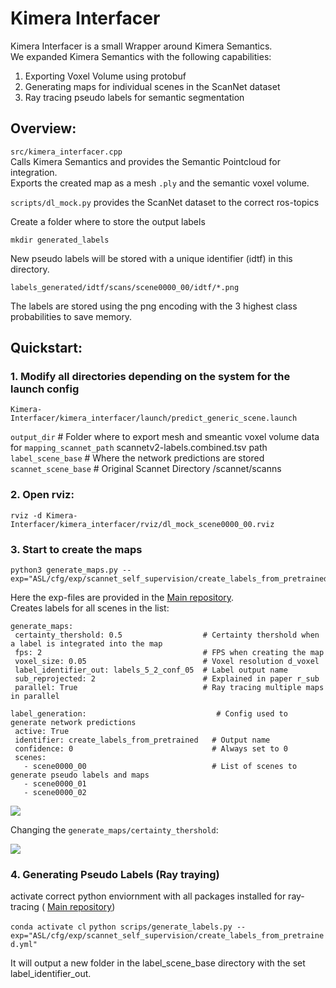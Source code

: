 # Kimera Interfacer
 
Kimera Interfacer is a small Wrapper around Kimera Semantics.  
We expanded Kimera Semantics with the following capabilities:
 
1. Exporting Voxel Volume using protobuf
2. Generating maps for individual scenes in the ScanNet dataset
3. Ray tracing pseudo labels for semantic segmentation
 
## Overview:
 
```src/kimera_interfacer.cpp```  
Calls Kimera Semantics and provides the Semantic Pointcloud for integration.  
Exports the created map as a mesh ```.ply``` and the semantic voxel volume.
 
```scripts/dl_mock.py``` provides the ScanNet dataset to the correct ros-topics
 
 Create a folder where to store the output labels 
 
 ```
 mkdir generated_labels
 ```
 New pseudo labels will be stored with a unique identifier (idtf) in this directory.
 
```
labels_generated/idtf/scans/scene0000_00/idtf/*.png
```

The labels are stored using the png encoding with the 3 highest class probabilities to save memory. 

 
 
 
## Quickstart:
### 1. Modify all directories depending on the system for the launch config
```
Kimera-Interfacer/kimera_interfacer/launch/predict_generic_scene.launch
```
```output_dir``` # Folder where to export mesh and smeantic voxel volume data for
```mapping_scannet_path``` scannetv2-labels.combined.tsv path
```label_scene_base``` # Where the network predictions are stored
```scannet_scene_base``` # Original Scannet Directory /scannet/scanns
 
### 2. Open rviz:
```
rviz -d Kimera-Interfacer/kimera_interfacer/rviz/dl_mock_scene0000_00.rviz
```
 
### 3. Start to create the maps
```
python3 generate_maps.py --exp="ASL/cfg/exp/scannet_self_supervision/create_labels_from_pretrained.yml"
```
 
Here the exp-files are provided in the [Main repository](https://github.com/JonasFrey96/ASL).  
Creates labels for all scenes in the list:
```
generate_maps:
 certainty_thershold: 0.5                  # Certainty thershold when a label is integrated into the map
 fps: 2                                    # FPS when creating the map
 voxel_size: 0.05                          # Voxel resolution d_voxel
 label_identifier_out: labels_5_2_conf_05  # Label output name
 sub_reprojected: 2                        # Explained in paper r_sub
 parallel: True                            # Ray tracing multiple maps in parallel
 
label_generation:                             # Config used to generate network predictions
 active: True
 identifier: create_labels_from_pretrained   # Output name
 confidence: 0                               # Always set to 0
 scenes:
   - scene0000_00                            # List of scenes to generate pseudo labels and maps
   - scene0000_01
   - scene0000_02
```
 
![](kimera_interfacer/docs/create_map_result.gif)


Changing the ```generate_maps/certainty_thershold```:

![](kimera_interfacer/docs/uncertainty.png)


### 4. Generating Pseudo Labels (Ray traying) 

activate correct python enviornment with all packages installed for ray-tracing ( [Main repository](https://github.com/JonasFrey96/ASL)) 

```conda activate cl```
```python scrips/generate_labels.py --exp="ASL/cfg/exp/scannet_self_supervision/create_labels_from_pretrained.yml" ```

It will output a new folder in the label_scene_base directory with the set label_identifier_out.